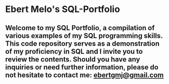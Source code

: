 # Ebert Melo's SQL-Portfolio

## Welcome to my SQL Portfolio, a compilation of various examples of my SQL programming skills. This code repository serves as a demonstration of my proficiency in SQL and I invite you to review the contents. Should you have any inquiries or need further information, please do not hesitate to contact me: ebertgmj@gmail.com
